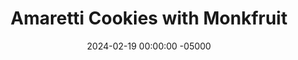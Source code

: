 ---
layout: post
title: "Amaretti Cookies with Monkfruit"
date:   2024-02-19 00:00:00 -05000
categories: 
- Recipes
- Healthier Dessert
permalink: /recipes/amaretti
image: /assets/Food/Healthier Dessert/Amaretti/amaretti-cover.jpg
ing: amaretti-ing
facts: amaretti-facts
Prep: 10
Rest: 60
Cook: 13
Source1: https://www.kitchensanctuary.com/chewy-amaretti-cookies/#recipe
Source2: 
Description: Amaretti cookies are an Italian classic at any holiday, and always my favorite dessert at the table. This recipe is identical to the traditional, except with granulated sugar swapped for monk fruit. They're gluten free, don't have any butter or oil, and get their healthy fats from almonds. To use up those leftover yolks, whip up a quick Hollandaise sauce<br><p><a href="hollandaise">Greek Yogurt Hollandaise Sauce</a></p>
Instructions: 
- In a large bowl, mix together the almond flour, sweetener, and salt<br><br>

- In a separate bowl (glass or metal), beat the egg whites on high speed until medium to stiff peaks. Add the extracts to the eggs and beat to mix<br><br>

- Gently fold the egg mixture into the flour mixture with a rubber spatula. Mix gently to just combine. Chill dough in the fridge for an hour<br><br>

- Preheat the oven to 325F and line 2 cookie sheets with parchment paper. In a small bowl, add the powdered sweetener.<br><br>

- Roll each cookie into a small ball and place on baking sheet.  Roll the cookies in sweetener, and place back on the cookie sheet. Lightly flatten with your fingers<br><br>

- Bake for 12-13 minutes, rotating the sheets halfway through. Let cool on pan for 5 minutes, or until you can safely lift them up.  Transfer to a cooling rack<br><br>
- <center><img src="/assets/Food/Healthier Dessert/Amaretti/amaretti-7.jpg" alt="" class="instruction-image"></center>
---